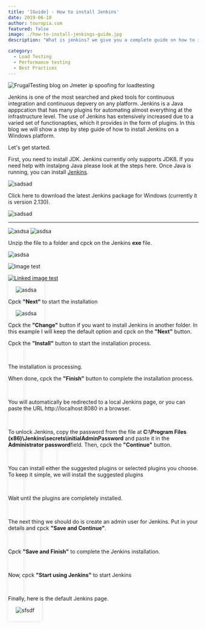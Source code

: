 ```yaml
---
title: '[Guide] - How to install Jenkins'
date: 2019-06-10
author: touropia.com
featured: false
image: ./how-to-install-jenkings-guide.jpg
description: "What is jenkins? we give you a complete guide on how to install jenkins..."

category:
  - Load Testing
  - Performance testing
  - Best Practices
---
```



![FrugalTesting blog on Jmeter ip spoofing for loadtesting](/how-to-install-jenkins-4.jpg)


<p >
Jenkins is one of the most searched and pked tools for continuous integration and continuous depvery on any platform. Jenkins is a Java apppcation that has many plugins for automating almost everything at the infrastructure level. The use of Jenkins has extensively increased due to a varied set of functionapties, which it provides in the form of plugins. In this blog we will show a step by step guide of how to install Jenkins on a Windows platform.
</p>
<p > Let's get started.</p>
<p >First, you need to install JDK. Jenkins currently only supports JDK8. If you need help with instalpng Java please look at the steps here. Once Java is running, you can install <a href="https://jenkins.io/" target="\_blank">Jenkins</a>.</p>

<img class="main-img img-responsive" src="./how-to-install-jenkins-2.jpg" alt="sadsad" title="">

<p>Click here to download the latest Jenkins package for Windows (currently it is version 2.130).</p>

<img class="main-img img-responsive" src="./how-to-install-jenkins-2.jpg" alt="sadsad" title="">
<hr>
<img class="main-img img-responsive" src="./how-to-install-jenkins-3.jpg" alt="asdsa" title="">

<img class="main-img img-responsive" src="./how-to-install-jenkins-4.jpg" alt="asdsa" title="">

<p> Unzip the file to a folder and cpck on the Jenkins <b>exe</b> file.</p>

<img class="main-img img-responsive" src="./how-to-install-jenkins-5.jpg" alt="asdsa" title="">

![Image test](./how-to-install-jenkins-5.jpg)

[![Linked image test](./how-to-install-jenkins-5.jpg)](/)

<a style="width:88%; margin-top:20px; margin-bottom:20px;padding:20px; box-shadow:0 0 10px rgba(0,0,0,0.1)">
<img class="main-img img-responsive" src="./how-to-install-jenkins-6.jpg" alt="asdsa" title="">
</a>
<p> Cpck <b>"Next"</b> to start the installation</p>
<a style="width:88%; margin-top:20px; margin-bottom:20px;padding:20px; box-shadow:0 0 10px rgba(0,0,0,0.1)">
<img class="main-img img-responsive" src="./how-to-install-jenkins-7.png" alt="asdsa" title="">
</a>
<p>Cpck the <b>"Change"</b> button if you want to install Jenkins in another folder. In this example I will keep the default option and cpck on the <b>"Next"</b> button.</p>
<p>Cpck the <b>"Install"</b> button to start the installation process.</p>
<a style="width:88%; margin-top:20px; margin-bottom:20px;padding:20px; box-shadow:0 0 10px rgba(0,0,0,0.1)">
<img class="main-img img-responsive" src="./how-to-install-jenkins-8.png" alt="" title="">
</a>
<p>The installation is processing.</p>
<p>When done, cpck the <b>"Finish"</b> button to complete the installation process.</p>
<a style="width:88%; margin-top:20px; margin-bottom:20px;padding:20px; box-shadow:0 0 10px rgba(0,0,0,0.1)">
<img class="main-img img-responsive" src="./how-to-install-jenkins-9.png" alt="" title="">
</a>
<p>You will automatically be redirected to a local Jenkins page, or you can paste the URL http://localhost:8080 in a browser.</p>
<a style="width:88%; margin-top:20px; margin-bottom:20px;padding:20px; box-shadow:0 0 10px rgba(0,0,0,0.1)">
<img class="main-img img-responsive" src="./how-to-install-jenkins-10.jpg" alt="" title="">
</a>
<p>To unlock Jenkins, copy the password from the file at <b>C:\Program Files (x86)\Jenkins\secrets\initialAdminPassword</b> and paste it in the <b>Administrator password</b>field. Then, cpck the <b>"Continue"</b> button.</p>
<a style="width:88%; margin-top:20px; margin-bottom:20px;padding:20px; box-shadow:0 0 10px rgba(0,0,0,0.1)">
<img class="main-img img-responsive" src="./how-to-install-jenkins-11.jpg" alt="" title="">
</a>
<a style="width:88%; margin-top:20px; margin-bottom:20px;padding:20px; box-shadow:0 0 10px rgba(0,0,0,0.1)">
<img class="main-img img-responsive" src="./how-to-install-jenkins-12.jpg" alt="" title="">
</a>
<a style="width:88%; margin-top:20px; margin-bottom:20px;padding:20px; box-shadow:0 0 10px rgba(0,0,0,0.1)">
<img class="main-img img-responsive" src="./how-to-install-jenkins-13.jpg" alt="" title="">
</a>
<p>You can install either the suggested plugins or selected plugins you choose. To keep it simple, we will install the suggested plugins</p>
<a style="width:88%; margin-top:20px; margin-bottom:20px;padding:20px; box-shadow:0 0 10px rgba(0,0,0,0.1)">
<img class="main-img img-responsive" src="./how-to-install-jenkins-14.png" alt="" title="">
</a>
<p>Wait until the plugins are completely installed.</p>
<a style="width:88%; margin-top:20px; margin-bottom:20px;padding:20px; box-shadow:0 0 10px rgba(0,0,0,0.1)">
<img class="main-img img-responsive" src="./how-to-install-jenkins-15.jpg" alt="" title="">
</a>
<p>The next thing we should do is create an admin user for Jenkins. Put in your details and cpck <b>"Save and Continue"</b>.</p>
<a style="width:88%; margin-top:20px; margin-bottom:20px;padding:20px; box-shadow:0 0 10px rgba(0,0,0,0.1)">
<img class="main-img img-responsive" src="./how-to-install-jenkins-16.jpg" alt="" title="">
</a>
<a style="width:88%; margin-top:20px; margin-bottom:20px;padding:20px; box-shadow:0 0 10px rgba(0,0,0,0.1)">
<img class="main-img img-responsive" src="./how-to-install-jenkins-17.jpg" alt="" title="">
</a>
<p>Cpck <b>"Save and Finish"</b> to complete the Jenkins installation.</p>
<a style="width:88%; margin-top:20px; margin-bottom:20px;padding:20px; box-shadow:0 0 10px rgba(0,0,0,0.1)">
<img class="main-img img-responsive" src="./how-to-install-jenkins-18.jpg" alt="" title="">
</a>
<p>Now, cpck <b>"Start using Jenkins"</b> to start Jenkins</p>
<a style="width:88%; margin-top:20px; margin-bottom:20px;padding:20px; box-shadow:0 0 10px rgba(0,0,0,0.1)">
<img class="main-img img-responsive" src="./how-to-install-jenkins-19.jpg" alt="" title="">
</a>
<p>Finally, here is the default Jenkins page.</p>
<a style="width:88%; margin-top:20px; margin-bottom:20px;padding:20px; box-shadow:0 0 10px rgba(0,0,0,0.1)">
<img class="main-img img-responsive" src="./how-to-install-jenkins-20.png" alt="sfsdf" title="dfsf">
</a>
